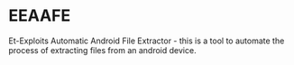 # EEAAFE
Et-Exploits Automatic Android File Extractor - this is a tool to automate the process of extracting files from an android device.
